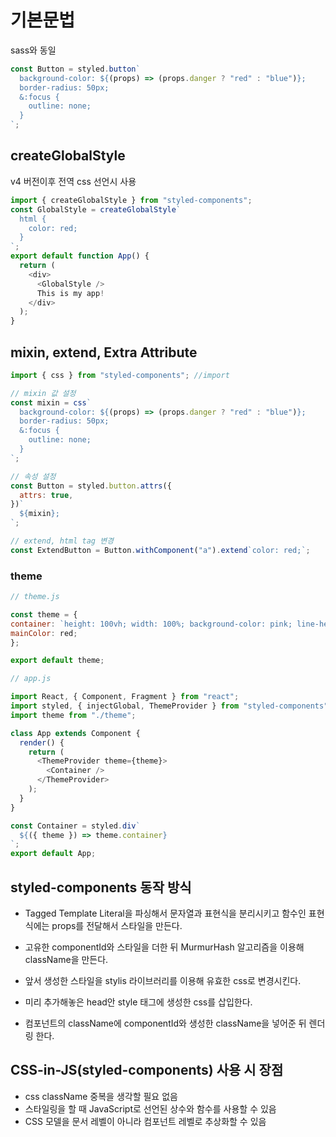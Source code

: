 # 기본문법

sass와 동일

```javascript
const Button = styled.button`
  background-color: ${(props) => (props.danger ? "red" : "blue")};
  border-radius: 50px;
  &:focus {
    outline: none;
  }
`;
```

## createGlobalStyle

v4 버전이후 전역 css 선언시 사용

```javascript
import { createGlobalStyle } from "styled-components";
const GlobalStyle = createGlobalStyle`
  html {
    color: red;
  }
`;
export default function App() {
  return (
    <div>
      <GlobalStyle />
      This is my app!
    </div>
  );
}
```

## mixin, extend, Extra Attribute

```javascript
import { css } from "styled-components"; //import

// mixin 값 설정
const mixin = css`
  background-color: ${(props) => (props.danger ? "red" : "blue")};
  border-radius: 50px;
  &:focus {
    outline: none;
  }
`;

// 속성 설정
const Button = styled.button.attrs({
  attrs: true,
})`
  ${mixin};
`;

// extend, html tag 변경
const ExtendButton = Button.withComponent("a").extend`color: red;`;
```

### theme

```javascript
// theme.js

const theme = {
container: `height: 100vh; width: 100%; background-color: pink; line-height: 10px;`;
mainColor: red;
};

export default theme;
```

```javascript
// app.js

import React, { Component, Fragment } from "react";
import styled, { injectGlobal, ThemeProvider } from "styled-components";
import theme from "./theme";

class App extends Component {
  render() {
    return (
      <ThemeProvider theme={theme}>
        <Container />
      </ThemeProvider>
    );
  }
}

const Container = styled.div`
  ${({ theme }) => theme.container}
`;
export default App;
```

## styled-components 동작 방식

- Tagged Template Literal을 파싱해서 문자열과 표현식을 분리시키고 함수인 표현식에는 props를 전달해서 스타일을 만든다.

- 고유한 componentId와 스타일을 더한 뒤 MurmurHash 알고리즘을 이용해 className을 만든다.

- 앞서 생성한 스타일을 stylis 라이브러리를 이용해 유효한 css로 변경시킨다.

- 미리 추가해놓은 head안 style 태그에 생성한 css를 삽입한다.

- 컴포넌트의 className에 componentId와 생성한 className을 넣어준 뒤 렌더링 한다.

## CSS-in-JS(styled-components) 사용 시 장점

- css className 중복을 생각할 필요 없음
- 스타일링을 할 때 JavaScript로 선언된 상수와 함수를 사용할 수 있음
- CSS 모델을 문서 레벨이 아니라 컴포넌트 레벨로 추상화할 수 있음
